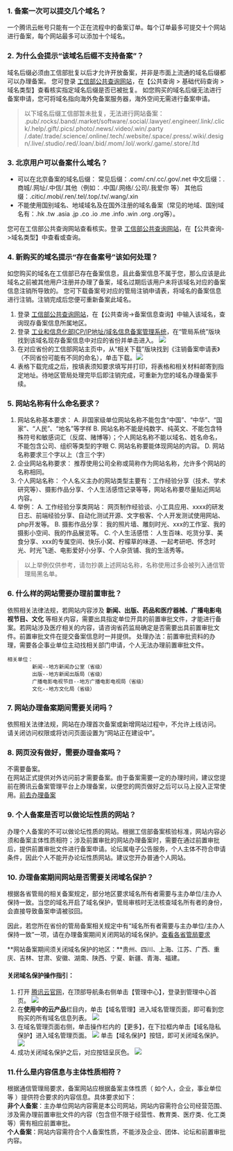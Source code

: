 
### 1. 备案一次可以提交几个域名？

一个腾讯云帐号只能有一个正在流程中的备案订单。每个订单最多可提交十个网站进行备案，每个网站最多可以添加十个域名。

### 2. 为什么会提示“该域名后缀不支持备案”？
域名后缀必须由工信部批复以后才允许开放备案，并非是市面上流通的域名后缀都可以办理备案。
您可登录 [工信部公共查询网站](http://www.miitbeian.gov.cn/publish/query/indexFirst.action)，在【公共查询 > 基础代码查询 > 域名类型】查看核实指定域名后缀是否已被批复。
如您购买的域名后缀无法进行备案申请，您可将域名指向海外免备案服务器，海外空间无需进行备案申请。
>以下域名后缀工信部暂未批复，无法进行网站备案：
 .pub/.rocks/.band/.market/software/.social/.lawyer/.engineer/.link/.click/.help/.gift/.pics/.photo/.news/.video/.win/.party
 /.date/.trade/.science/.online/.tech/.website/.space/.press/.wiki/.design/.live/.studio/.red/.loan/.bid/.mom/.lol/.work/.game/.store/.ltd 

### 3. 北京用户可以备案什么域名？

- 可以在北京备案的域名后缀：
  常见后缀：.com/.cn/.cc/.gov/.net
	中文后缀：.商城/.网址/.中信/.其他（例如：.中国/.网络/.公司/.我爱你 等）
	其他后缀：.citic/.mobi/.ren/.tel/.top/.tv/.wang/.xin
- 不能使用国别域名、地域域名及在国外注册的域名备案（常见的地域、国别域名有：.hk .tw .asia .jp .co .io .me .info .win .org .org等）。

您可在工信部公共查询网站查看核实。登录 [工信部公共查询网站](http://www.miitbeian.gov.cn/publish/query/indexFirst.action)，在【公共查询->域名类型】中查看或查询。


### 4. 新购买的域名提示“存在备案号”该如何处理？

如您购买的域名在工信部已存在备案信息，且此备案信息不属于您，那么应该是此域名之前被其他用户注册并办理了备案，域名过期后该用户未将该域名对应的备案信息注销所导致的。
您可下载备案号对应的管局注销申请表，将域名的备案信息进行注销。注销完成后您便可重新备案此域名。

1. 登录 [工信部公共查询网站](http://www.miitbeian.gov.cn/publish/query/indexFirst.action)，在【公共查询->备案信息查询】中输入该域名，查询现存备案信息所属地区。
2. 登录 [工业和信息化部ICP/IP地址/域名信息备案管理系统](http://www.miitbeian.gov.cn/state/outPortal/loginPortal.action)，在“管局系统”版块找到该域名现存备案信息中对应的省份并单击进入。
![](https://mc.qcloudimg.com/static/img/d4e1b77361b56a2288af916447ce5cd6/xiugai2.jpg)
3. 在对应省份的工信部网站主页中，从“相关下载”版块找到《注销备案申请表》（不同省份可能有不同的命名），单击下载。![](https://mc.qcloudimg.com/static/img/96e39e60584e9a0aac169eef9f092ade/xiugai4.jpg)
4. 表格下载完成之后，按填表须知要求填写并打印，将表格和相关材料邮寄到指定地址。待地区管局处理完毕后即注销完成，可重新为您的域名办理备案手续。

### 5. 网站名称有什么命名要求？

1. 网站名称基本要求：
A. 非国家级单位网站名称不能包含“中国”、“中华”、“国家”、“人民”、“地名”等字样
B. 网站名称不能是纯数字、纯英文、不能包含特殊符号和敏感词汇（反腐、赌博等）；个人网站名称不能以域名、姓名命名，不能包含公司、组织等类型的字眼
C. 网站名称要能体现网站的内容。
D. 网站名称要求三个字以上（含三个字）
2. 企业网站名称要求：
推荐使用公司全称或简称作为网站名称，允许多个网站的名称相同。
3. 个人网站名称：
个人名义主办的网站类型主要有：工作经验分享（技术、学术研究等）、摄影作品分享、个人生活感悟记录等等，网站名称要尽量贴近网站内容。
4. 举例：
A. 工作经验分享类网站： 网页制作经验谈、小工具应用、xxxx的研发日志、前端经验分享、自动化测试开源、文字极客、个人开发测试使用网站、php开发等。
B. 摄影作品分享： 我的照片墙、雕刻时光、xxx的工作室、我的摄影小空间、我的作品展览等。
C. 个人生活感悟： 人生百味、吃货分享、美食分享、xxx的专属空间、快乐小窝、柠檬草的味道、一起考研吧、怀念时光、时光飞逝、电影爱好小分享、个人杂货铺、我的生活秀等。
>以上举例仅供参考，请勿抄袭上述网站名称，名称使用过多会被列入通信管理局黑名单。

### 6. 什么样的网站需要办理前置审批？

依照相关法律法规，若网站内容涉及 **新闻、出版、药品和医疗器械、广播电影电视节目、文化** 等相关内容，需要出具指定单位开具的前置审批文件，才能进行备案。若网站涉及医疗相关的内容，请咨询省药监局确定是否需要出具前置审批文件。前置审批文件在提交备案信息时一并提供。
处理办法：前置审批资料的办理，需要各企事业单位主动找相关部门申请，个人无法办理前置审批文件。

```
相关单位：
		新闻--地方新闻办公室（省级）
		出版--地方新闻出版局（省级）
		广播电影电视节目--地方广播电影电视局（省级）
		文化--地方文化局（省级）
```

### 7. 网站办理备案期间需要关闭吗？
依照相关法律法规，网站在办理首次备案或新增网站过程中，不允许上线访问。
请关闭访问权限或将访问页面设置为“网站正在建设中”。


### 8. 网页没有做好，需要办理备案吗？
不需要备案。  
在网站正式提供对外访问前才需要备案。由于备案需要一定的办理时间，建议您提前在腾讯云备案管理平台上办理备案，以便您的网页做好之后可以马上投入正常使用。[前去办理备案](https://console.cloud.tencent.com/beian)

### 9. 个人备案是否可以做论坛性质的网站？
办理个人备案的不可以做论坛性质的网站。根据工信部备案核验标准，网站内容必须和备案主体性质相符；涉及前置审批的网站办理备案时，需要在通过前置审批后，提供前置审批文件进行备案申请。论坛属电子公告服务，个人主体不符合申请条件，因此个人不能开办论坛性质网站。建议您开办普通个人网站。

### 10. 办理备案期间网站是否需要关闭域名保护？
根据各省管局的相关备案规定，部分地区要求域名所有者需要与主办单位/主办人保持一致。当您的域名开启了域名保护，管局审核时无法核查域名所有者的身份，会直接导致备案申请被驳回。

因此，若您所在省份的管局备案相关规定中有“域名所有者需要与主办单位/主办人保持一致”一项，请在办理备案期间关闭网站的域名保护。[查看各省管局要求](https://cloud.tencent.com/document/product/243/3474)

**网站备案期间须关闭域名保护的地区：**贵州、四川、上海、江苏、广西、重庆、吉林、甘肃、安徽、湖南、陕西、宁夏、新疆、青海、福建。
#### 关闭域名保护操作指引：
1. 打开 [腾讯云官网](https://cloud.tencent.com/)，在顶部导航条右侧单击【管理中心】，登录到管理中心首页。
![](//mc.qcloudimg.com/static/img/93b74a8e306f5f05dfcaf89abeef523d/image.png)
2. 在**使用中的云产品**栏目内，单击【域名管理】进入域名管理页面，即可看到您购买的所有域名信息列表。
![](//mc.qcloudimg.com/static/img/da4ba43894682972815e6deb5f040e50/image.png)
3. 在域名管理页面右侧，单击操作栏内的【更多】，在下拉框内单击【域名隐私保护】进入域名管理页面。
![](//mc.qcloudimg.com/static/img/9fe45345e471fde31e916d4fbf42924e/image.png)
单击【域名保护】按钮，即可关闭域名保护。
![](https://mc.qcloudimg.com/static/img/a9cf6e97245c8d0b2358c8d404d17c97/10.png)
4. 成功关闭域名保护之后，对应按钮呈灰色。
![](//mc.qcloudimg.com/static/img/0b69930a617f72a7ca22f6e5dee94aa2/image.png)

### 11.什么是内容信息与主体性质相符？
根据通信管理局要求，备案网站应根据备案主体性质（ 如个人，企业，事业单位等 ）提供符合要求的内容信息。具体要求如下：  
**非个人备案**：主办单位网站内容需是本公司网站，网站内容需符合公司经营范围、涉及需办理前置审批文件的内容（包含但不限于经营性、教育类、医疗类、化工类等）需有相应前置审批。  
**个人备案**：网站内容需符合个人备案性质，不能涉及企业、团体、论坛和前置审批内容。

